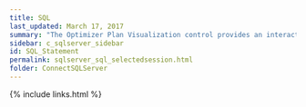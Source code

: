 ```yaml
---
title: SQL
last_updated: March 17, 2017
summary: "The Optimizer Plan Visualization control provides an interactive and intuitive way to view your plan and statement. The initial focus is on the selected session for this drilldown."
sidebar: c_sqlserver_sidebar
id: SQL_Statement
permalink: sqlserver_sql_selectedsession.html
folder: ConnectSQLServer
---
```

 

{% include links.html %}
